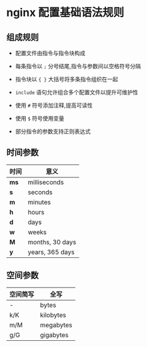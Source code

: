 # nginx 配置基础语法规则

## 组成规则

- 配置文件由指令与指令块构成

- 每条指令以 `;` 分号结尾,指令与参数间以空格符号分隔

- 指令块以 `{ }` 大括号将多条指令组织在一起

- `include` 语句允许组合多个配置文件以提升可维护性

- 使用 `#` 符号添加注释,提高可读性

- 使用 `$` 符号使用变量

- 部分指令的参数支持正则表达式

## 时间参数

| 时间   | 意义            |
| ------ | --------------- |
| **ms** | milliseconds    |
| **s**  | seconds         |
| **m**  | minutes         |
| **h**  | hours           |
| **d**  | days            |
| **w**  | weeks           |
| **M**  | months, 30 days |
| **y**  | years, 365 days |

## 空间参数

| 空间简写 | 全写      |
| -------- | --------- |
| -        | bytes     |
| k/K      | kilobytes |
| m/M      | megabytes |
| g/G      | gigabytes |

